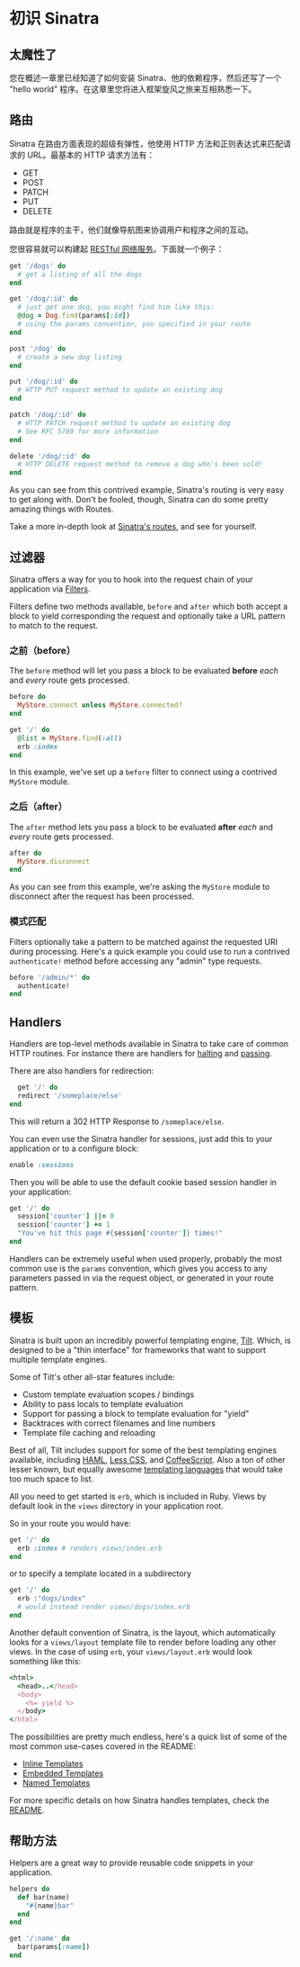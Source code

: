 初识 Sinatra
=======================

## 太魔性了

您在概述一章里已经知道了如何安装 Sinatra、他的依赖程序，然后还写了一个 "hello world" 程序。在这章里您将进入框架旋风之旅来互相熟悉一下。

## 路由

Sinatra 在路由方面表现的超级有弹性，他使用 HTTP 方法和正则表达式来匹配请求的 URL。最基本的 HTTP 请求方法有：

*   GET
*   POST
*   PATCH
*   PUT
*   DELETE

路由就是程序的主干，他们就像导航图来协调用户和程序之间的互动。

您很容易就可以构建起 [RESTful 网络服务][restful-web-services]。下面就一个例子：

```ruby
get '/dogs' do
  # get a listing of all the dogs
end

get '/dog/:id' do
  # just get one dog, you might find him like this:
  @dog = Dog.find(params[:id])
  # using the params convention, you specified in your route
end

post '/dog' do
  # create a new dog listing
end

put '/dog/:id' do
  # HTTP PUT request method to update an existing dog
end

patch '/dog/:id' do
  # HTTP PATCH request method to update an existing dog
  # See RFC 5789 for more information
end

delete '/dog/:id' do
  # HTTP DELETE request method to remove a dog who's been sold!
end
```

As you can see from this contrived example, Sinatra's routing is very easy to get
along with. Don't be fooled, though, Sinatra can do some pretty amazing things
with Routes.

Take a more in-depth look at [Sinatra's routes][routes], and see for yourself.

[routes]: http://www.sinatrarb.com/intro#Routes
[restful-web-services]: http://en.wikipedia.org/wiki/Representational_State_Transfer#RESTful_web_services
[RFC 5789]: http://www.rfc-base.org/rfc-5789.html

## 过滤器

Sinatra offers a way for you to hook into the request chain of your
application via [Filters][filters].

Filters define two methods available, `before` and `after` which both accept a
block to yield corresponding the request and optionally take a URL pattern to
match to the request.

### 之前（before）

The `before` method will let you pass a block to be evaluated **before** _each_
and _every_ route gets processed.

```ruby
before do
  MyStore.connect unless MyStore.connected?
end

get '/' do
  @list = MyStore.find(:all)
  erb :index
end
```

In this example, we've set up a `before` filter to connect using a contrived
`MyStore` module.

### 之后（after）

The `after` method lets you pass a block to be evaluated **after** _each_ and
_every_ route gets processed.

```ruby
after do
  MyStore.disconnect
end
```

As you can see from this example, we're asking the `MyStore` module to
disconnect after the request has been processed.

### 模式匹配

Filters optionally take a pattern to be matched against the requested URI
during processing. Here's a quick example you could use to run a contrived
`authenticate!` method before accessing any "admin" type requests.

```ruby
before '/admin/*' do
  authenticate!
end
```

[filters]: http://www.sinatrarb.com/intro#Filters

## Handlers

Handlers are top-level methods available in Sinatra to take care of common HTTP
routines. For instance there are handlers for [halting][halting] and
[passing][passing].

There are also handlers for redirection:

```ruby
  get '/' do
  redirect '/someplace/else'
end
```

This will return a 302 HTTP Response to `/someplace/else`.

You can even use the Sinatra handler for sessions, just add this to your
application or to a configure block:

```ruby
enable :sessions
```

Then you will be able to use the default cookie based session handler in your
application:

```ruby
get '/' do
  session['counter'] ||= 0
  session['counter'] += 1
  "You've hit this page #{session['counter']} times!"
end
```

Handlers can be extremely useful when used properly, probably the most common
use is the `params` convention, which gives you access to any parameters passed
in via the request object, or generated in your route pattern.

[halting]: http://www.sinatrarb.com/intro#Halting
[passing]: http://www.sinatrarb.com/intro#Passing


## 模板

Sinatra is built upon an incredibly powerful templating engine, [Tilt][tilt].
Which, is designed to be a "thin interface" for frameworks that want to support
multiple template engines.

Some of Tilt's other all-star features include:

*   Custom template evaluation scopes / bindings
*   Ability to pass locals to template evaluation
*   Support for passing a block to template evaluation for "yield"
*   Backtraces with correct filenames and line numbers
*   Template file caching and reloading

Best of all, Tilt includes support for some of the best templating engines
available, including [HAML][haml], [Less CSS][less], and
[CoffeeScript][coffeescript]. Also a ton of other lesser known, but equally
awesome [templating languages][tilt] that would take too much space to list.

All you need to get started is `erb`, which is included in Ruby. Views by
default look in the `views` directory in your application root.

So in your route you would have:

```ruby
get '/' do
  erb :index # renders views/index.erb
end
```

or to specify a template located in a subdirectory


```ruby
get '/' do
  erb :"dogs/index"
  # would instead render views/dogs/index.erb
end
```

Another default convention of Sinatra, is the layout, which automatically looks
for a `views/layout` template file to render before loading any other views. In
the case of using `erb`, your `views/layout.erb` would look something like
this:

```ruby
<html>
  <head>..</head>
  <body>
    <%= yield %>
  </body>
</html>
```

The possibilities are pretty much endless, here's a quick list of some of the
most common use-cases covered in the README:

*   [Inline Templates][inline]
*   [Embedded Templates][embedded]
*   [Named Templates][named]

For more specific details on how Sinatra handles templates, check the [README][templates].

[tilt]: http://github.com/rtomayko/tilt
[haml]: http://haml-lang.com/
[less]: http://lesscss.org/
[coffeescript]: http://coffeescript.org/
[inline]: http://www.sinatrarb.com/intro#Inline%20Templates
[embedded]: http://www.sinatrarb.com/intro#Embedded%20Templates
[named]: http://www.sinatrarb.com/intro#Named%20Templates
[templates]: http://www.sinatrarb.com/intro#Views%20/%20Templates

## 帮助方法

Helpers are a great way to provide reusable code snippets in your application.

```ruby
helpers do
  def bar(name)
    "#{name}bar"
  end
end

get '/:name' do
  bar(params[:name])
end
```
